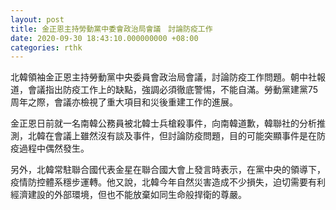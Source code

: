 ```yaml
---
layout: post
title: 金正恩主持勞動黨中委會政治局會議　討論防疫工作
date: 2020-09-30 18:43:10.000000000 +08:00
categories: rthk
---
```


北韓領袖金正恩主持勞動黨中央委員會政治局會議，討論防疫工作問題。朝中社報道，會議指出防疫工作上的缺點，強調必須徹底警惕，不能自滿。勞動黨建黨75周年之際，會議亦檢視了重大項目和災後重建工作的進展。

金正恩日前就一名南韓公務員被北韓士兵槍殺事件，向南韓道歉，韓聯社的分析推測，北韓在會議上雖然沒有談及事件，但討論防疫問題，目的可能突顯事件是在防疫過程中偶然發生。

另外，北韓常駐聯合國代表金星在聯合國大會上發言時表示，在黨中央的領導下，疫情防控體系穩步運轉。他又說，北韓今年自然災害造成不少損失，迫切需要有利經濟建設的外部環境，但也不能放棄如同生命般捍衛的尊嚴。
